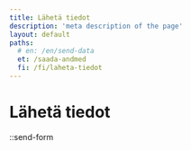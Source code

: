 ```yaml
---
title: Lähetä tiedot
description: 'meta description of the page'
layout: default
paths:
  # en: /en/send-data
  et: /saada-andmed
  fi: /fi/laheta-tiedot
---
```


# Lähetä tiedot

::send-form
